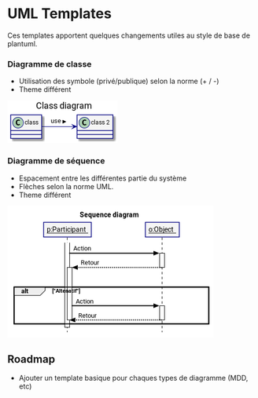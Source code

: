 # UML Templates

Ces templates apportent quelques changements utiles au style de base de plantuml.

### Diagramme de classe

- Utilisation des symbole (privé/publique) selon la norme (+ / -)
- Theme différent

![](screenshot/class.png)

### Diagramme de séquence

- Espacement entre les différentes partie du système
- Flèches selon la norme UML.
- Theme différent

![](screenshot/sequence.png)

## Roadmap

- Ajouter un template basique pour chaques types de diagramme (MDD, etc)

